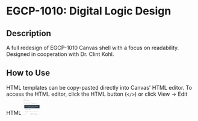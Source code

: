 # EGCP-1010: Digital Logic Design
## Description
A full redesign of EGCP-1010 Canvas shell with a focus on readability. Designed in cooperation with Dr. Clint Kohl.

## How to Use
HTML templates can be copy-pasted directly into Canvas' HTML editor. To access the HTML editor, click the HTML button (`</>`) or click View -> Edit HTML
<img src="docs/how-to-edit-html.png" width="48" alt="Emphasized HTML editor button">